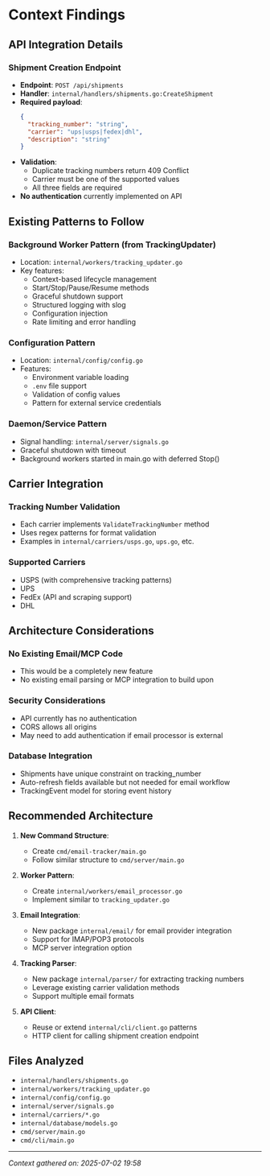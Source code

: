 # Context Findings

## API Integration Details

### Shipment Creation Endpoint
- **Endpoint**: `POST /api/shipments`
- **Handler**: `internal/handlers/shipments.go:CreateShipment`
- **Required payload**:
  ```json
  {
    "tracking_number": "string",
    "carrier": "ups|usps|fedex|dhl",
    "description": "string"
  }
  ```
- **Validation**:
  - Duplicate tracking numbers return 409 Conflict
  - Carrier must be one of the supported values
  - All three fields are required
- **No authentication** currently implemented on API

## Existing Patterns to Follow

### Background Worker Pattern (from TrackingUpdater)
- Location: `internal/workers/tracking_updater.go`
- Key features:
  - Context-based lifecycle management
  - Start/Stop/Pause/Resume methods
  - Graceful shutdown support
  - Structured logging with slog
  - Configuration injection
  - Rate limiting and error handling

### Configuration Pattern
- Location: `internal/config/config.go`
- Features:
  - Environment variable loading
  - `.env` file support
  - Validation of config values
  - Pattern for external service credentials

### Daemon/Service Pattern
- Signal handling: `internal/server/signals.go`
- Graceful shutdown with timeout
- Background workers started in main.go with deferred Stop()

## Carrier Integration

### Tracking Number Validation
- Each carrier implements `ValidateTrackingNumber` method
- Uses regex patterns for format validation
- Examples in `internal/carriers/usps.go`, `ups.go`, etc.

### Supported Carriers
- USPS (with comprehensive tracking patterns)
- UPS
- FedEx (API and scraping support)
- DHL

## Architecture Considerations

### No Existing Email/MCP Code
- This would be a completely new feature
- No existing email parsing or MCP integration to build upon

### Security Considerations
- API currently has no authentication
- CORS allows all origins
- May need to add authentication if email processor is external

### Database Integration
- Shipments have unique constraint on tracking_number
- Auto-refresh fields available but not needed for email workflow
- TrackingEvent model for storing event history

## Recommended Architecture

1. **New Command Structure**:
   - Create `cmd/email-tracker/main.go`
   - Follow similar structure to `cmd/server/main.go`

2. **Worker Pattern**:
   - Create `internal/workers/email_processor.go`
   - Implement similar to `tracking_updater.go`

3. **Email Integration**:
   - New package `internal/email/` for email provider integration
   - Support for IMAP/POP3 protocols
   - MCP server integration option

4. **Tracking Parser**:
   - New package `internal/parser/` for extracting tracking numbers
   - Leverage existing carrier validation methods
   - Support multiple email formats

5. **API Client**:
   - Reuse or extend `internal/cli/client.go` patterns
   - HTTP client for calling shipment creation endpoint

## Files Analyzed
- `internal/handlers/shipments.go`
- `internal/workers/tracking_updater.go`
- `internal/config/config.go`
- `internal/server/signals.go`
- `internal/carriers/*.go`
- `internal/database/models.go`
- `cmd/server/main.go`
- `cmd/cli/main.go`

---

*Context gathered on: 2025-07-02 19:58*